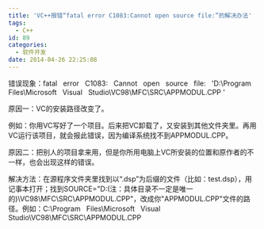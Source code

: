 ```yaml
---
title: 'VC++报错“fatal error C1083:Cannot open source file:”的解决办法'
tags:
  - C++
id: 89
categories:
  - 软件开发
date: 2014-04-26 22:25:08
---
```


错误现象：fatal &nbsp; error &nbsp; C1083: &nbsp; Cannot &nbsp; open &nbsp; source &nbsp; file: &nbsp; 'D:\Program &nbsp; Files\Microsoft &nbsp; Visual &nbsp; Studio\VC98\MFC\SRC\APPMODUL.CPP '

原因一：VC的安装路径改变了。

例如：你用VC写好了一个项目。后来把VC卸载了，又安装到其他文件夹里。再用VC运行该项目，就会报此错误，因为编译系统找不到APPMODUL.CPP。

原因二：把别人的项目拿来用，但是你所用电脑上VC所安装的位置和原作者的不一样，也会出现这样的错误。

解决方法：在源程序文件夹里找到以&ldquo;.dsp&rdquo;为后缀的文件（比如：test.dsp），用记事本打开；找到SOURCE="D:\(注：具体目录不一定是唯一的)\VC98\MFC\SRC\APPMODUL.CPP"，改成你"APPMODUL.CPP"文件的路径。例如：C:\Program &nbsp; Files\Microsoft &nbsp; Visual &nbsp; Studio\VC98\MFC\SRC\APPMODUL.CPP